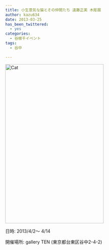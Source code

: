 ```yaml
---
title: 小生意気な猫とその仲間たち 遠藤正美 木彫展
author: kazu634
date: 2013-03-25
has_been_twittered:
  - yes
categories:
  - 谷根千イベント
tags:
  - 谷中

---
```

<a href="http://www.flickr.com/photos/42332031@N02/8581265521/" onclick="__gaTracker('send', 'event', 'outbound-article', 'http://www.flickr.com/photos/42332031@N02/8581265521/', '');" title="Cat by kazu634, on Flickr"><img class="aligncenter" alt="Cat" src="http://farm9.staticflickr.com/8108/8581265521_3f7a696f18.jpg" width="310" height="500" /></a>

日時: 2013/4/2〜 4/14
  
開催場所: gallery TEN (東京都台東区谷中2-4-2)

<div class="cgmp-centering-container-handle" align="center">
<div class="google-map-placeholder" id="368c8bf94a6bf309e13fb210424cfd7c" style="width: 350px; height: 350px;">
<div align="center" style="background:url('http://blog.kazu634.com/wp-content/plugins/comprehensive-google-map-plugin/assets/css/images/loading.gif') no-repeat 0 0 transparent !important; height:100px; width:100px; position: relative; top: 125px !important;">
</div>
</div>
  
<div class="direction-controls-placeholder" id="direction-controls-placeholder-368c8bf94a6bf309e13fb210424cfd7c" style="background: white; width: 350px; margin-top: 5px; border: 1px solid #EBEBEB; display: none; padding: 18px 0 9px 0;">
<div class="d_close-wrapper">
<a id="d_close" href="javascript:void(0)"> <img src="http://blog.kazu634.com/wp-content/plugins/comprehensive-google-map-plugin/assets/css/images/transparent.png" class="close" /> </a>
</div>
    
<div style="" id="travel_modes_div" class="dir-tm kd-buttonbar">
<a tabindex="3" class="kd-button kd-button-left selected" href="javascript:void(0)" id="dir_d_btn" title="By car"> <img class="dir-tm-d" src="http://blog.kazu634.com/wp-content/plugins/comprehensive-google-map-plugin/assets/css/images/transparent.png" /> </a> <a tabindex="3" class="kd-button kd-button-right" href="javascript:void(0)" id="dir_w_btn" title="Walking"> <img class="dir-tm-w" src="http://blog.kazu634.com/wp-content/plugins/comprehensive-google-map-plugin/assets/css/images/transparent.png" /> </a>
</div>
    
<div class="dir-clear">
</div>
    
<div id="dir_wps">
<div id="dir_wp_0" class="dir-wp">
<div class="dir-wp-hl">
<div id="dir_m_0" class="dir-m" style="cursor: -moz-grab;">
<div style="width: 24px; height: 24px; overflow: hidden; position: relative;">
<img style="position: absolute; left: 0px; top: -141px; -moz-user-select: none; border: 0px none; padding: 0px; margin: 0px;" src="http://blog.kazu634.com/wp-content/plugins/comprehensive-google-map-plugin/assets/css/images/directions.png" />
</div>
</div>
          
<div class="dir-input">
<div class="kd-input-text-wrp">
<input type="text" maxlength="2048" tabindex="4" value="" name="a_address" id="a_address" title="Start address" class="wp kd-input-text" autocomplete="off" autocorrect="off" />
</div>
</div>
</div>
</div>
      
<div class="dir-rev-wrapper">
<div id="dir_rev" title="Get reverse directions">
<a id="reverse-btn" href="javascript:void(0)" class="kd-button"> <img class="dir-reverse" src="http://blog.kazu634.com/wp-content/plugins/comprehensive-google-map-plugin/assets/css/images/transparent.png" /> </a>
</div>
</div>
      
<div id="dir_wp_1" class="dir-wp">
<div class="dir-wp-hl">
<div id="dir_m_1" class="dir-m" style="cursor: -moz-grab;">
<div style="width: 24px; height: 24px; overflow: hidden; position: relative;">
<img style="position: absolute; left: 0px; top: -72px; -moz-user-select: none; border: 0px none; padding: 0px; margin: 0px;" src="http://blog.kazu634.com/wp-content/plugins/comprehensive-google-map-plugin/assets/css/images/directions.png" />
</div>
</div>
          
<div class="dir-input">
<div class="kd-input-text-wrp">
<input type="text" maxlength="2048" tabindex="4" value="" name="b_address" id="b_address" title="End address" class="wp kd-input-text" autocomplete="off" autocorrect="off" />
</div>
</div>
</div>
</div>
</div>
    
<div id="dir_controls">
<div class="d_links">
<span id="d_options_toggle"> <a id="d_options_show" class="no-wrap" href="javascript:void(0)" style="display: none !important;">Show options</a> <a id="d_options_hide" class="no-wrap" href="javascript:void(0)" style="display: none !important;">Hide options</a> <b><span style="color: blue">Additional options</span></b> </span>
</div>
      
<div id="d_options" style="margin-bottom: 5px; text-align: left;">
<input type="checkbox" tabindex="5" name="368c8bf94a6bf309e13fb210424cfd7c_avoid_hway" id="368c8bf94a6bf309e13fb210424cfd7c_avoid_hway" /> <label for="368c8bf94a6bf309e13fb210424cfd7c_avoid_hway">Avoid highways</label> <input type="checkbox" tabindex="5" name="368c8bf94a6bf309e13fb210424cfd7c_avoid_tolls" id="368c8bf94a6bf309e13fb210424cfd7c_avoid_tolls" /> <label for="368c8bf94a6bf309e13fb210424cfd7c_avoid_tolls">Avoid tolls</label> <input type="radio" name="368c8bf94a6bf309e13fb210424cfd7c_travel_mode" id="368c8bf94a6bf309e13fb210424cfd7c_radio_km" /> <label for="368c8bf94a6bf309e13fb210424cfd7c_radio_km">KM</label> <input type="radio" name="368c8bf94a6bf309e13fb210424cfd7c_travel_mode" id="368c8bf94a6bf309e13fb210424cfd7c_radio_miles" checked="checked" /> <label for="368c8bf94a6bf309e13fb210424cfd7c_radio_miles">Miles</label>
</div>
      
<div class="dir-sub-cntn">
<button tabindex="6" name="btnG" type="submit" id="d_sub" class="kd-button kd-button-submit">Get Directions</button> <button tabindex="6" name="btnG" type="button" style="display: none;" id="print_sub" class="kd-button kd-button-submit">Print Directions</button>
</div>
</div>
</div>
  
<div id="rendered-directions-placeholder-368c8bf94a6bf309e13fb210424cfd7c" style="display: none; border: 1px solid #ddd; width: 350px; margin-top: 10px; direction: ltr; overflow: auto; height: 180px; padding: 5px;" class="rendered-directions-placeholder">
</div>
</div>
